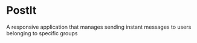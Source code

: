# PostIt
A responsive application that manages sending instant messages to users belonging to specific groups
